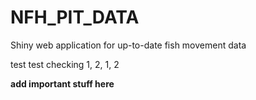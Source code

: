 # NFH_PIT_DATA
Shiny web application for up-to-date fish movement data

test test checking 1, 2, 1, 2

**add important stuff here**
